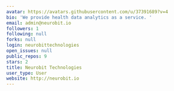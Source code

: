 ```yaml
---
avatar: https://avatars.githubusercontent.com/u/37391689?v=4
bio: 'We provide health data analytics as a service. '
email: admin@neurobit.io
followers: 1
following: null
forks: null
login: neurobittechnologies
open_issues: null
public_repos: 9
stars: 2
title: Neurobit Technologies
user_type: User
website: http://neurobit.io
---
```

